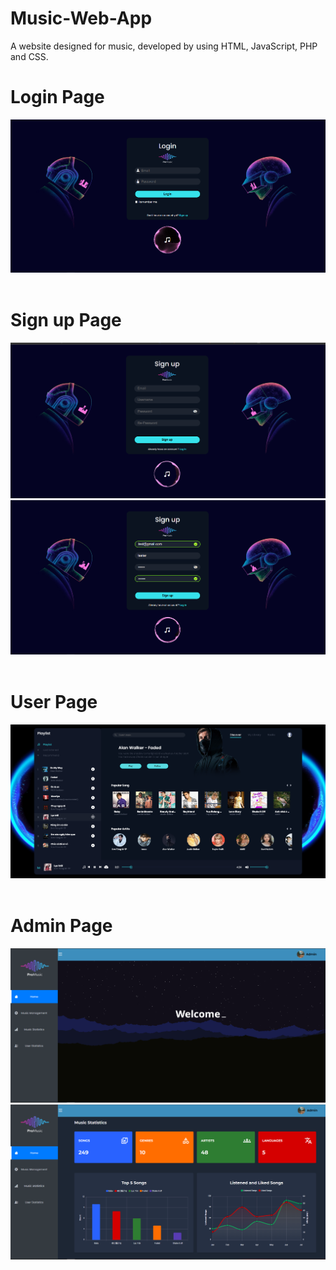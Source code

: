 # Music-Web-App

A website designed for music, developed by using HTML, JavaScript, PHP and CSS.
<br>
<h1>Login Page</h1>
<img src="https://github.com/saske999cz/Music-Web-App/blob/master/pic4.png">

<br>
<br>
<h1>Sign up Page</h1>
<img src="https://github.com/saske999cz/Music-Web-App/blob/master/pic1.png">
<img src="https://github.com/saske999cz/Music-Web-App/blob/master/pic3.png">

<br>
<br>
<h1>User Page</h1>
<img src="https://github.com/saske999cz/Music-Web-App/blob/master/pic2.png">

<br>
<br>
<h1>Admin Page</h1>
<img src="https://github.com/saske999cz/Music-Web-App/blob/master/pic 5.png">
<br>
<img src="https://github.com/saske999cz/Music-Web-App/blob/master/pic6.png">


